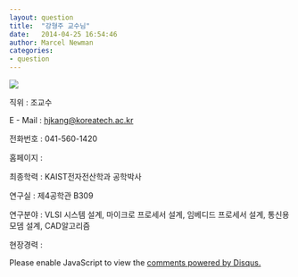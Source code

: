 ```yaml
---
layout: question
title:  "강형주 교수님"
date:   2014-04-25 16:54:46
author: Marcel Newman
categories:
- question
---
```

<img src="https://lh3.googleusercontent.com/MSScyxV4Zwk_lXeKH8w6KaMIhBtq26cDXrahOR7LtQ=w200-h240-p-no">

직위 : 조교수

E - Mail : hjkang@koreatech.ac.kr

전화번호 : 041-560-1420

홈페이지 : 

최종학력 : KAIST전자전산학과 공학박사

연구실 : 제4공학관 B309

연구분야 : VLSI 시스템 설계, 마이크로 프로세서 설계, 임베디드 프로세서 설계, 통신용 모뎀 설계, CAD알고리즘

현장경력 : 



<div id="disqus_thread"></div>
<script type="text/javascript">
    /* * * CONFIGURATION VARIABLES * * */
    var disqus_shortname = '6blogdisqus';
    
    /* * * DON'T EDIT BELOW THIS LINE * * */
    (function() {
        var dsq = document.createElement('script'); dsq.type = 'text/javascript'; dsq.async = true;
        dsq.src = '//' + disqus_shortname + '.disqus.com/embed.js';
        (document.getElementsByTagName('head')[0] || document.getElementsByTagName('body')[0]).appendChild(dsq);
    })();
</script>
<noscript>Please enable JavaScript to view the <a href="https://disqus.com/?ref_noscript" rel="nofollow">comments powered by Disqus.</a></noscript>
<script type="text/javascript">
    /* * * CONFIGURATION VARIABLES * * */
    var disqus_shortname = '6blogdisqus';
    
    /* * * DON'T EDIT BELOW THIS LINE * * */
    (function () {
        var s = document.createElement('script'); s.async = true;
        s.type = 'text/javascript';
        s.src = '//' + disqus_shortname + '.disqus.com/count.js';
        (document.getElementsByTagName('HEAD')[0] || document.getElementsByTagName('BODY')[0]).appendChild(s);
    }());
</script>
